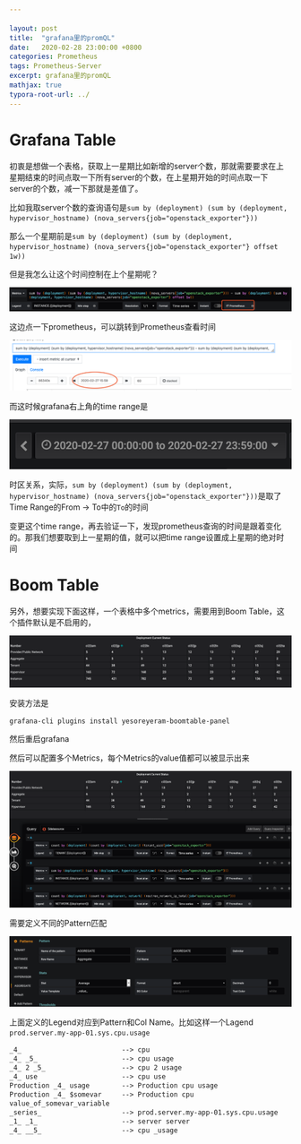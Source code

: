 ```yaml
---

layout: post
title:  "grafana里的promQL"
date:   2020-02-28 23:00:00 +0800
categories: Prometheus
tags: Prometheus-Server
excerpt: grafana里的promQL
mathjax: true
typora-root-url: ../
---
```


# Grafana Table

初衷是想做一个表格，获取上一星期比如新增的server个数，那就需要要求在上星期结束的时间点取一下所有server的个数，在上星期开始的时间点取一下server的个数，减一下那就是差值了。

比如我取server个数的查询语句是`sum by (deployment) (sum by (deployment, hypervisor_hostname) (nova_servers{job="openstack_exporter"}))`

那么一个星期前是`sum by (deployment) (sum by (deployment, hypervisor_hostname) (nova_servers{job="openstack_exporter"} offset 1w)) `

但是我怎么让这个时间控制在上个星期呢？

![image-20200228215559422](/../assets/images/image-20200228215559422.png)

这边点一下prometheus，可以跳转到Prometheus查看时间

![image-20200228215731955](/../assets/images/image-20200228215731955.png)

而这时候grafana右上角的time range是

![image-20200228215804076](/../assets/images/image-20200228215804076.png)

时区关系，实际，`sum by (deployment) (sum by (deployment, hypervisor_hostname) (nova_servers{job="openstack_exporter"}))`是取了Time Range的From -> To中的`To`的时间

变更这个time range，再去验证一下，发现prometheus查询的时间是跟着变化的。那我们想要取到上一星期的值，就可以把time range设置成上星期的绝对时间

# Boom Table

另外，想要实现下面这样，一个表格中多个metrics，需要用到Boom Table，这个插件默认是不启用的，

![image-20200228220036385](/../assets/images/image-20200228220036385.png)

安装方法是

```shell
grafana-cli plugins install yesoreyeram-boomtable-panel
```

然后重启grafana

然后可以配置多个Metrics，每个Metrics的value值都可以被显示出来

![image-20200228220228129](/../assets/images/image-20200228220228129.png)

需要定义不同的Pattern匹配

![image-20200228220324157](/../assets/images/image-20200228220324157.png)

上面定义的Legend对应到Pattern和Col Name。比如这样一个Lagend `prod.server.my-app-01.sys.cpu.usage`

```shell
_4_                         --> cpu
_4_ _5_                     --> cpu usage
_4_ 2 _5_                   --> cpu 2 usage
_4_ use                     --> cpu use
Production _4_ usage        --> Production cpu usage
Production _4_ $somevar     --> Production cpu value_of_somevar_variable
_series_                    --> prod.server.my-app-01.sys.cpu.usage
_1_ _1_                     --> server server
_4_ __5_                    --> cpu _usage
```

